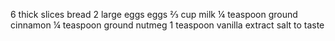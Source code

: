6 thick slices bread
2 large eggs eggs
⅔ cup milk
¼ teaspoon ground cinnamon
¼ teaspoon ground nutmeg
1 teaspoon vanilla extract
salt to taste